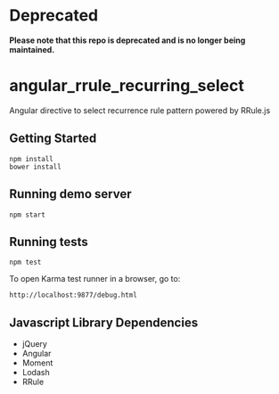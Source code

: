 # Deprecated
**Please note that this repo is deprecated and is no longer being maintained.**

angular_rrule_recurring_select
==============================

Angular directive to select recurrence rule pattern powered by RRule.js

## Getting Started 

```
npm install
bower install
```

## Running demo server

```
npm start
```

## Running tests

```
npm test
```

To open Karma test runner in a browser, go to:

```
http://localhost:9877/debug.html
```

## Javascript Library Dependencies

- jQuery
- Angular
- Moment
- Lodash
- RRule
